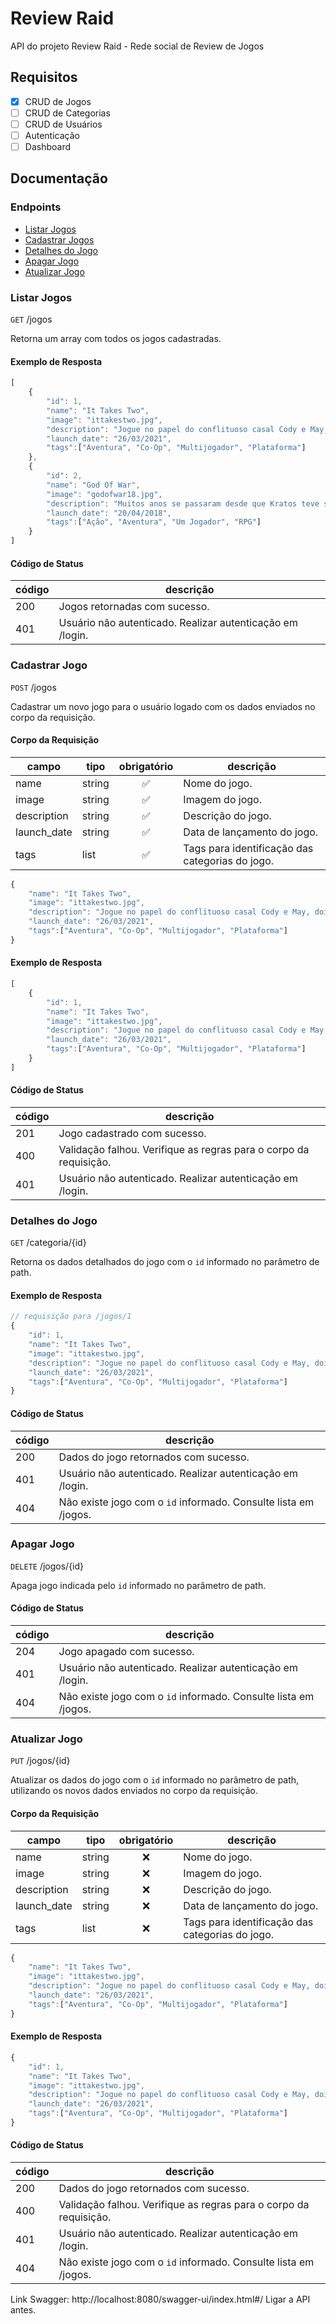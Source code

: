 # Review Raid

API do projeto Review Raid - Rede social de Review de Jogos

## Requisitos

- [x] CRUD de Jogos
- [ ] CRUD de Categorias
- [ ] CRUD de Usuários
- [ ] Autenticação
- [ ] Dashboard

## Documentação

### Endpoints

- [Listar Jogos](#listar-jogos)
- [Cadastrar Jogos](#cadastrar-jogo)
- [Detalhes do Jogo](#detalhes-do-jogo)
- [Apagar Jogo](#apagar-jogo)
- [Atualizar Jogo](#atualizar-jogo)

### Listar Jogos

`GET` /jogos

Retorna um array com todos os jogos cadastradas.

#### Exemplo de Resposta
```js
[
    {
        "id": 1,
        "name": "It Takes Two",
        "image": "ittakestwo.jpg",
        "description": "Jogue no papel do conflituoso casal Cody e May, dois humanos transformados em bonecos por um feitiço. Juntos, presos em um mundo fantástico onde o imprevisível está sempre à espreita, são obrigados a trabalhar para salvar seu relacionamento conturbado. Domine habilidades de personagem únicas e interligadas em cada nível. Ajude e receba ajuda em obstáculos inesperados e momentos divertidos.",
        "launch_date": "26/03/2021",
        "tags":["Aventura", "Co-Op", "Multijogador", "Plataforma"]
    },
    {
        "id": 2,
        "name": "God Of War",
        "image": "godofwar18.jpg",
        "description": "Muitos anos se passaram desde que Kratos teve sua vingança contra os deuses do Olimpo, e agora ele vive com seu filho Atreus em Midgard. O jogo começa após a morte da segunda esposa de Kratos e mãe de Atreus, Faye. Seu último desejo era que suas cinzas fossem espalhadas no pico mais alto dos nove reinos nórdicos. Antes de iniciar sua jornada, Kratos é confrontado por um homem misterioso com poderes divinos. Depois de aparentemente matá-lo, Kratos e Atreus partem em sua jornada.",
        "launch_date": "20/04/2018",
        "tags":["Ação", "Aventura", "Um Jogador", "RPG"]
    }
]
```

#### Código de Status
| código | descrição
|--------|----------
| 200 | Jogos retornadas com sucesso.
| 401 | Usuário não autenticado. Realizar autenticação em /login.


### Cadastrar Jogo

`POST` /jogos

Cadastrar um novo jogo para o usuário logado com os dados enviados no corpo da requisição.

#### Corpo da Requisição

| campo | tipo | obrigatório | descrição
|-------|------|:-----------:|----------
| name | string | ✅ | Nome do jogo.
| image | string | ✅ | Imagem do jogo.
| description | string | ✅ | Descrição do jogo.
| launch_date | string | ✅ | Data de lançamento do jogo.
| tags | list | ✅ | Tags para identificação das categorias do jogo.

```js
{
    "name": "It Takes Two",
    "image": "ittakestwo.jpg",
    "description": "Jogue no papel do conflituoso casal Cody e May, dois humanos transformados em bonecos por um feitiço. Juntos, presos em um mundo fantástico onde o imprevisível está sempre à espreita, são obrigados a trabalhar para salvar seu relacionamento conturbado. Domine habilidades de personagem únicas e interligadas em cada nível. Ajude e receba ajuda em obstáculos inesperados e momentos divertidos.",
    "launch_date": "26/03/2021",
    "tags":["Aventura", "Co-Op", "Multijogador", "Plataforma"]
}
```

#### Exemplo de Resposta
```js
[
    {
        "id": 1,
        "name": "It Takes Two",
        "image": "ittakestwo.jpg",
        "description": "Jogue no papel do conflituoso casal Cody e May, dois humanos transformados em bonecos por um feitiço. Juntos, presos em um mundo fantástico onde o imprevisível está sempre à espreita, são obrigados a trabalhar para salvar seu relacionamento conturbado. Domine habilidades de personagem únicas e interligadas em cada nível. Ajude e receba ajuda em obstáculos inesperados e momentos divertidos.",
        "launch_date": "26/03/2021",
        "tags":["Aventura", "Co-Op", "Multijogador", "Plataforma"]
    }
]
```

#### Código de Status
| código | descrição
|--------|----------
| 201 | Jogo cadastrado com sucesso.
| 400 | Validação falhou. Verifique as regras para o corpo da requisição.
| 401 | Usuário não autenticado. Realizar autenticação em /login.

### Detalhes do Jogo

`GET` /categoria/{id}

Retorna os dados detalhados do jogo com o `id` informado no parâmetro de path.

#### Exemplo de Resposta
```js
// requisição para /jogos/1
{
    "id": 1,
    "name": "It Takes Two",
    "image": "ittakestwo.jpg",
    "description": "Jogue no papel do conflituoso casal Cody e May, dois humanos transformados em bonecos por um feitiço. Juntos, presos em um mundo fantástico onde o imprevisível está sempre à espreita, são obrigados a trabalhar para salvar seu relacionamento conturbado. Domine habilidades de personagem únicas e interligadas em cada nível. Ajude e receba ajuda em obstáculos inesperados e momentos divertidos.",
    "launch_date": "26/03/2021",
    "tags":["Aventura", "Co-Op", "Multijogador", "Plataforma"]
}
```

#### Código de Status
| código | descrição
|--------|----------
| 200 | Dados do jogo retornados com sucesso.
| 401 | Usuário não autenticado. Realizar autenticação em /login.
| 404 | Não existe jogo com o `id` informado. Consulte lista em /jogos.

### Apagar Jogo

`DELETE` /jogos/{id}

Apaga jogo indicada pelo `id` informado no parâmetro de path.

#### Código de Status
| código | descrição
|--------|----------
| 204 | Jogo apagado com sucesso.
| 401 | Usuário não autenticado. Realizar autenticação em /login.
| 404 | Não existe jogo com o `id` informado. Consulte lista em /jogos.

### Atualizar Jogo

`PUT` /jogos/{id}

Atualizar os dados do jogo com o `id` informado no parâmetro de path, utilizando os novos dados enviados no corpo da requisição.

#### Corpo da Requisição

| campo | tipo | obrigatório | descrição
|-------|------|:-----------:|----------
| name | string | ❌ | Nome do jogo.
| image | string | ❌ | Imagem do jogo.
| description | string | ❌ | Descrição do jogo.
| launch_date | string | ❌ | Data de lançamento do jogo.
| tags | list | ❌ | Tags para identificação das categorias do jogo.

```js
{
    "name": "It Takes Two",
    "image": "ittakestwo.jpg",
    "description": "Jogue no papel do conflituoso casal Cody e May, dois humanos transformados em bonecos por um feitiço. Juntos, presos em um mundo fantástico onde o imprevisível está sempre à espreita, são obrigados a trabalhar para salvar seu relacionamento conturbado. Domine habilidades de personagem únicas e interligadas em cada nível. Ajude e receba ajuda em obstáculos inesperados e momentos divertidos.",
    "launch_date": "26/03/2021",
    "tags":["Aventura", "Co-Op", "Multijogador", "Plataforma"]
}
```
#### Exemplo de Resposta

```js
{
    "id": 1,
    "name": "It Takes Two",
    "image": "ittakestwo.jpg",
    "description": "Jogue no papel do conflituoso casal Cody e May, dois humanos transformados em bonecos por um feitiço. Juntos, presos em um mundo fantástico onde o imprevisível está sempre à espreita, são obrigados a trabalhar para salvar seu relacionamento conturbado. Domine habilidades de personagem únicas e interligadas em cada nível. Ajude e receba ajuda em obstáculos inesperados e momentos divertidos.",
    "launch_date": "26/03/2021",
    "tags":["Aventura", "Co-Op", "Multijogador", "Plataforma"]
}
```

#### Código de Status
| código | descrição
|--------|----------
| 200 | Dados do jogo retornados com sucesso.
| 400 | Validação falhou. Verifique as regras para o corpo da requisição.
| 401 | Usuário não autenticado. Realizar autenticação em /login.
| 404 | Não existe jogo com o `id` informado. Consulte lista em /jogos.

Link Swagger: http://localhost:8080/swagger-ui/index.html#/
Ligar a API antes.